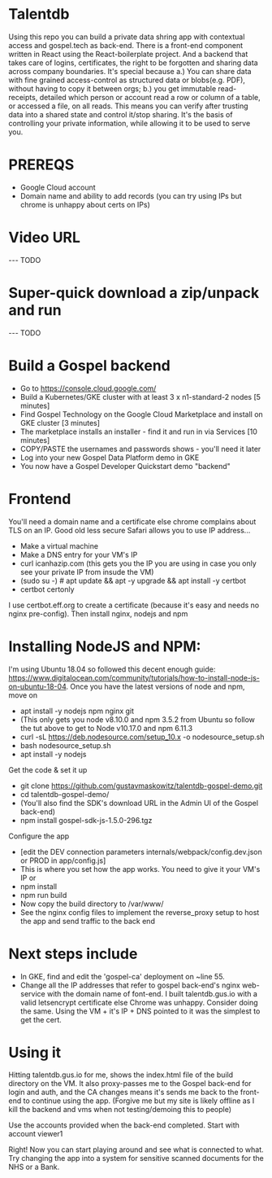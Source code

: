 # Talentdb
Using this repo you can build a private data shring app with contextual access and gospel.tech as back-end. There is a front-end component written in React using the React-boilerplate project. And a backend that takes care of logins, certificates, the right to be forgotten and sharing data across company boundaries. It's special because a.) You can share data with fine grained access-control as structured data or blobs(e.g. PDF), without having to copy it between orgs; b.) you get immutable read-receipts, detailed which person or account read a row or column of a table, or accessed a file, on all reads. This means you can verify after trusting data into a shared state and control it/stop sharing. It's the basis of controlling your private information, while allowing it to be used to serve you.

# PREREQS
* Google Cloud account
* Domain name and ability to add records (you can try using IPs but chrome is unhappy about certs on IPs)

# Video URL 
--- TODO

# Super-quick download a zip/unpack and run
--- TODO

# Build a Gospel backend
* Go to https://console.cloud.google.com/
* Build a Kubernetes/GKE cluster with at least 3 x n1-standard-2 nodes [5 minutes]
* Find Gospel Technology on the Google Cloud Marketplace and install on GKE cluster [3 minutes]
* The marketplace installs an installer - find it and run in via Services [10 minutes]
* COPY/PASTE the usernames and passwords shows - you'll need it later
* Log into your new Gospel Data Platform demo in GKE
* You now have a Gospel Developer Quickstart demo "backend"

# Frontend
You'll need a domain name and a certificate else chrome complains about TLS on an IP. Good old less secure Safari allows you to use IP address...

* Make a virtual machine
* Make a DNS entry for your VM's IP
* curl icanhazip.com (this gets you the IP you are using in case you only see your private IP from insude the VM)
* (sudo su -) # apt update && apt -y upgrade && apt install -y certbot
*  certbot certonly

I use certbot.eff.org to create a certificate (because it's easy and needs no nginx pre-config). Then install nginx, nodejs and npm

# Installing NodeJS and NPM:

I'm using Ubuntu 18.04 so followed this decent enough guide: https://www.digitalocean.com/community/tutorials/how-to-install-node-js-on-ubuntu-18-04. Once you have the latest versions of node and npm, move on
*  apt install -y nodejs npm nginx git
* (This only gets you node v8.10.0 and npm 3.5.2 from Ubuntu so follow the tut above to get to Node v10.17.0 and npm 6.11.3
*  curl -sL https://deb.nodesource.com/setup_10.x -o nodesource_setup.sh
*  bash nodesource_setup.sh
*  apt install -y nodejs

Get the code & set it up

* git clone https://github.com/gustavmaskowitz/talentdb-gospel-demo.git
* cd talentdb-gospel-demo/
* (You'll also find the SDK's download URL in the Admin UI of the Gospel back-end)
* npm install gospel-sdk-js-1.5.0-296.tgz

Configure the app
* [edit the DEV connection parameters internals/webpack/config.dev.json or PROD in app/config.js]
* This is where you set how the app works. You need to give it your VM's IP or 
* npm install
* npm run build
* Now copy the build directory to /var/www/
* See the nginx config files to implement the reverse_proxy setup to host the app and send traffic to the back end

# Next steps include
* In GKE, find and edit the 'gospel-ca' deployment on ~line 55. 
* Change all the IP addresses that refer to gospel back-end's nginx web-service with the domain name of font-end. I built talentdb.gus.io with a valid letsencrypt certificate else Chrome was unhappy. Consider doing the same. Using the VM + it's IP + DNS pointed to it was the simplest to get the cert.

# Using it
Hitting talentdb.gus.io for me, shows the index.html file of the build directory on the VM. It also proxy-passes me to the Gospel back-end for login and auth, and the CA changes means it's sends me back to the front-end to continue using the app. (Forgive me but my site is likely offline as I kill the backend and vms when not testing/demoing this to people)

Use the accounts provided when the back-end completed. Start with account viewer1

Right! Now you can start playing around and see what is connected to what. Try changing the app into a system for sensitive scanned documents for the NHS or a Bank.

